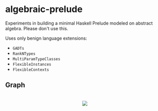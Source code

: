 algebraic-prelude
=================

Experiments in building a minimal Haskell Prelude modeled on abstract algebra. Please don't use this.

Uses only benign language extensions:

* ``GADTs``
* ``RankNTypes``
* ``MultiParamTypeClasses``
* ``FlexibleInstances``
* ``FlexibleContexts``

Graph
-----

<p align="center" style="padding: 20px">
<img src="https://raw.github.com/sdiehl/algebraic-prelude/master/graph.png"/>
</p>

